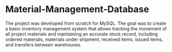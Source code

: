 # Material-Management-Database
The project was developed from scratch for MySQL. The goal was to create a basic inventory management system that allows tracking the movement of all project materials and maintaining an accurate stock record, including ordered materials, materials under shipment, received items, issued items, and transfers between warehouses.
